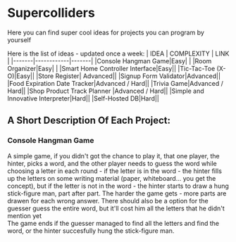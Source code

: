 # Supercolliders
Here you can find super cool ideas for projects you can program by yourself

Here is the list of ideas - updated once a week:
|  IDEA | COMPLEXITY | LINK  |
|-------|------------|-------|
|Console Hangman Game|Easy| |
|Room Organizer|Easy| |
|Smart Home Controller Interface|Easy||
|Tic-Tac-Toe (X-O)|Easy||
|Store Register| Advanced||
|Signup Form Validator|Advanced||
|Food Expiration Date Tracker|Advanced / Hard||
|Trivia Game|Advanced / Hard||
|Shop Product Track Planner |Advanced / Hard||
|Simple and Innovative Interpreter|Hard||
|Self-Hosted DB|Hard||

## A Short Description Of Each Project:
### Console Hangman Game  
A simple game, if you didn't got the chance to play it, that one player, the hinter, picks a word, and the other player needs to guess the word while choosing a letter in each round - if the letter is in the word - the hinter fills up the letters on some writing material (paper, whiteboard... you get the concept), but if the letter is not in the word - the hinter starts to draw a hung stick-figure man, part after part. The harder the game gets - more parts are drawen for each wrong answer. There should also be a option for the guesser guess the entire word, but it'll cost him all the letters that he didn't mention yet   
The game ends if the guesser managed to find all the letters and find the word, or the hinter succesfully hung the stick-figure man.
